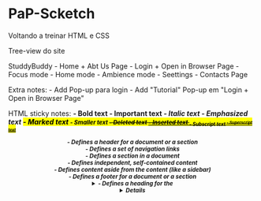 # PaP-Scketch
Voltando a treinar HTML e CSS

Tree-view do site

StuddyBuddy
    - Home + Abt Us Page
    - Login + Open in Browser Page
        - Focus mode
        - Home mode
        - Ambience mode
        - Seettings
    - Contacts Page

Extra notes:
    - Add Pop-up para login
    - Add "Tutorial" Pop-up em "Login + Open in Browser Page"

HTML sticky notes:
<b> - Bold text
<strong> - Important text
<i> - Italic text
<em> - Emphasized text
<mark> - Marked text
<small> - Smaller text
<del> - Deleted text
<ins> - Inserted text
<sub> - Subscript text
<sup> - Superscript text

<header> - Defines a header for a document or a section
<nav> - Defines a set of navigation links
<section> - Defines a section in a document
<article> - Defines independent, self-contained content
<aside> - Defines content aside from the content (like a sidebar)
<footer> - Defines a footer for a document or a section
<details> - Defines additional details that the user can open and close on demand
<summary> - Defines a heading for the <details> element

<article>
<aside>
<details>
<figcaption>
<figure>
<footer>
<header>
<main>
<mark>
<nav>
<section>
<summary>
<time>

If the max-width property is set to 100%, the image will scale down if it has to, but never scale up to be larger than its original size:

